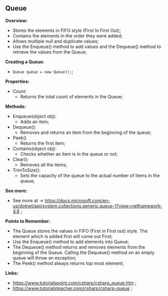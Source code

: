 ## Queue

**Overview:**

- Stores the elements in FIFO style (First In First Out);
- Contains the elements in the order they were added;
- Allows multiple null and duplicate values;
- Use the Enqueue() method to add values and the Dequeue() method to retrieve the values from the Queue;

**Creating a Queue:**

- `Queue queue = new Queue();`;

**Properties:**

- Count:
  - Returns the total count of elements in the Queue;

**Methods:**

- Enqueue(object obj):
  - Adds an item;
- Dequeue():
  - Removes and returns an item from the beginning of the queue;
- Peek()
  - Returns the first item;
- Contains(object obj):
  - Checks whether an item is in the queue or not;
- Clear():
  - Removes all the items;
- TrimToSize():
  - Sets the capacity of the queue to the actual number of items in the queue;

**See more:**

- See more at -> https://docs.microsoft.com/en-us/dotnet/api/system.collections.generic.queue-1?view=netframework-4.8 ;

**Points to Remember:**

- The Queue stores the values in FIFO (First in First out) style. The element which is added first will come out First;
- Use the Enqueue() method to add elements into Queue;
- The Dequeue() method returns and removes elements from the beginning of the Queue. Calling the Dequeue() method on an empty queue will throw an exception;
- The Peek() method always returns top most element;

**Links:**

- https://www.tutorialspoint.com/csharp/csharp_queue.htm ;
- https://www.tutorialsteacher.com/csharp/csharp-queue ;
